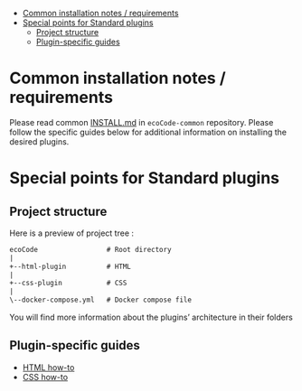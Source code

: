 - [Common installation notes / requirements](#common-installation-notes--requirements)
- [Special points for Standard plugins](#special-points-for-standard-plugins)
  - [Project structure](#project-structure)
  - [Plugin-specific guides](#plugin-specific-guides)

Common installation notes / requirements
========================================

Please read common [INSTALL.md](https://github.com/green-code-initiative/ecoCode-common/blob/main/doc/INSTALL.md)
in `ecoCode-common` repository. Please follow the specific guides below for additional information on installing the
desired plugins.

Special points for Standard plugins
=================================

Project structure
-----------------

Here is a preview of project tree :

```txt
ecoCode                 # Root directory
|
+--html-plugin          # HTML
|
+--css-plugin           # CSS
|
\--docker-compose.yml   # Docker compose file
```

You will find more information about the plugins’ architecture in their folders

Plugin-specific guides
----------------------

- [HTML how-to](html-plugin/README.md)
- [CSS how-to](css-plugin/README.md)

